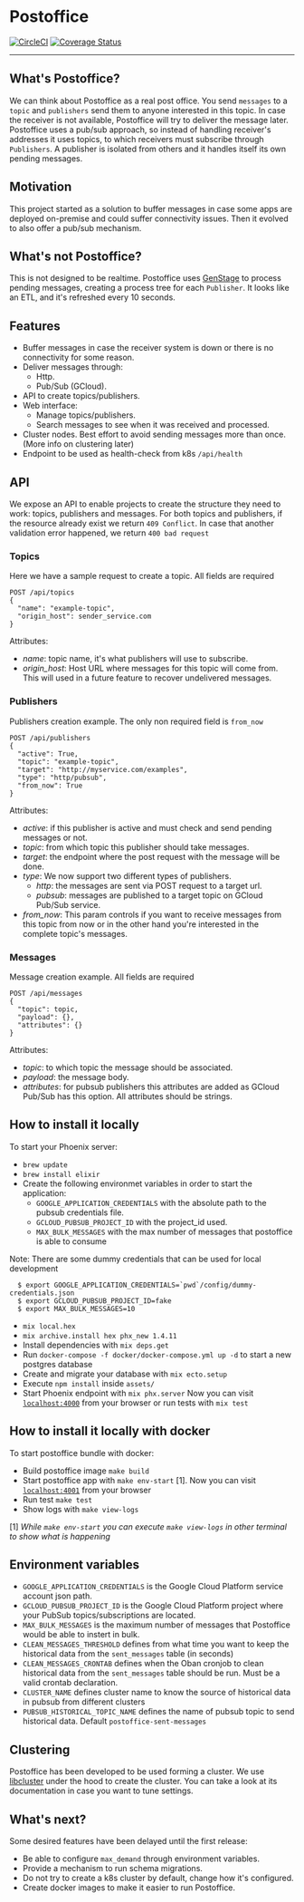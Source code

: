 # Postoffice
[![CircleCI](https://circleci.com/gh/mercadona/postoffice/tree/master.svg?style=svg)](https://circleci.com/gh/mercadona/postoffice/tree/master) [![Coverage Status](https://coveralls.io/repos/github/lonamiaec/postoffice/badge.svg?branch=master)](https://coveralls.io/github/lonamiaec/postoffice?branch=master)

---
## What's Postoffice?
We can think about Postoffice as a real post office. You send `messages` to a `topic` and `publishers` send them to anyone interested in this topic. In case the receiver is not available, Postoffice will try to deliver the message later.
Postoffice uses a pub/sub approach, so instead of handling receiver's addresses it uses topics, to which receivers must subscribe through `Publishers`.
A publisher is isolated from others and it handles itself its own pending messages.

## Motivation
This project started as a solution to buffer messages in case some apps are deployed on-premise and could suffer connectivity issues. Then it evolved to also offer a pub/sub mechanism.

## What's not Postoffice?
This is not designed to be realtime. Postoffice uses [GenStage](https://github.com/elixir-lang/gen_stage) to process pending messages, creating a process tree for each `Publisher`. It looks like an ETL, and it's refreshed every 10 seconds.

## Features
* Buffer messages in case the receiver system is down or there is no connectivity for some reason.
* Deliver messages through:
  * Http.
  * Pub/Sub (GCloud).
* API to create topics/publishers.
* Web interface:
  * Manage topics/publishers.
  * Search messages to see when it was received and processed.
* Cluster nodes. Best effort to avoid sending messages more than once. (More info on clustering later)
* Endpoint to be used as health-check from k8s `/api/health`

## API
We expose an API to enable projects to create the structure they need to work: topics, publishers and messages.
For both topics and publishers, if the resource already exist we return `409 Conflict`.
In case that another validation error happened, we return `400 bad request`

### Topics
Here we have a sample request to create a topic. All fields are required
```
POST /api/topics
{
  "name": "example-topic",
  "origin_host": sender_service.com
}
```
Attributes:
* _name_: topic name, it's what publishers will use to subscribe.
* _origin_host_: Host URL where messages for this topic will come from. This will used in a future feature to recover undelivered messages.

### Publishers
Publishers creation example. The only non required field is `from_now`
```
POST /api/publishers
{
  "active": True,
  "topic": "example-topic",
  "target": "http://myservice.com/examples",
  "type": "http/pubsub",
  "from_now": True
}
```
Attributes:
* _active_: if this publisher is active and must check and send pending messages or not.
* _topic_: from which topic this publisher should take messages.
* _target_: the endpoint where the post request with the message will be done.
* _type_: We now support two different types of publishers.
  * _http_: the messages are sent via POST request to a target url.
  * _pubsub_: messages are published to a target topic on GCloud Pub/Sub service.
* _from_now_: This param controls if you want to receive messages from this topic from now or in the other hand you're interested in the complete topic's messages.

### Messages
Message creation example. All fields are required
```
POST /api/messages
{
  "topic": topic,
  "payload": {},
  "attributes": {}
}
```
Attributes:
* _topic_: to which topic the message should be associated.
* _payload_: the message body.
* _attributes_: for pubsub publishers this attributes are added as GCloud Pub/Sub has this option. All attributes should be strings.

## How to install it locally
To start your Phoenix server:
  * `brew update`
  * `brew install elixir`
  * Create the following environmet variables in order to start the application:
    * `GOOGLE_APPLICATION_CREDENTIALS` with the absolute path to the pubsub credentials file.
    * `GCLOUD_PUBSUB_PROJECT_ID` with the project_id used.
    * `MAX_BULK_MESSAGES` with the max number of messages that postoffice is able to consume

  Note: There are some dummy credentials that can be used for local development
  ```
    $ export GOOGLE_APPLICATION_CREDENTIALS=`pwd`/config/dummy-credentials.json
    $ export GCLOUD_PUBSUB_PROJECT_ID=fake
    $ export MAX_BULK_MESSAGES=10
  ```
  
  * `mix local.hex`
  * `mix archive.install hex phx_new 1.4.11`
  * Install dependencies with `mix deps.get`
  * Run `docker-compose -f docker/docker-compose.yml up -d` to start a new postgres database
  * Create and migrate your database with `mix ecto.setup`
  * Execute `npm install` inside `assets/`
  * Start Phoenix endpoint with `mix phx.server`
Now you can visit [`localhost:4000`](http://localhost:4000) from your browser or run tests with `mix test`

## How to install it locally with docker
To start postoffice bundle with docker:
  * Build postoffice image `make build`
  * Start postoffice app with `make env-start` [1]. Now you can visit [`localhost:4001`](http://localhost:4001) from your browser 
  * Run test `make test`
  * Show logs with `make view-logs`

[1] _While `make env-start` you can execute `make view-logs` in other terminal to show what is happening_ 

## Environment variables

* `GOOGLE_APPLICATION_CREDENTIALS` is the Google Cloud Platform service account json path.
* `GCLOUD_PUBSUB_PROJECT_ID` is the Google Cloud Platform project where your PubSub topics/subscriptions are located.
* `MAX_BULK_MESSAGES` is the maximum number of messages that Postoffice would be able to instert in bulk.
* `CLEAN_MESSAGES_THRESHOLD` defines from what time you want to keep the historical data from the `sent_messages` table (in seconds)
* `CLEAN_MESSAGES_CRONTAB` defines when the Oban cronjob to clean historical data from the `sent_messages` table should be run.  Must be a valid crontab declaration.
* `CLUSTER_NAME` defines cluster name to know the source of historical data in pubsub from different clusters
* `PUBSUB_HISTORICAL_TOPIC_NAME` defines the name of pubsub topic to send historical data. Default `postoffice-sent-messages`

## Clustering
Postoffice has been developed to be used forming a cluster. We use [libcluster](https://github.com/bitwalker/libcluster) under the hood to create the cluster. You can take a look at its documentation in case you want to tune settings.

## What's next?
Some desired features have been delayed until the first release:
* Be able to configure `max_demand` through environment variables.
* Provide a mechanism to run schema migrations.
* Do not try to create a k8s cluster by default, change how it's configured.
* Create docker images to make it easier to run Postoffice.
